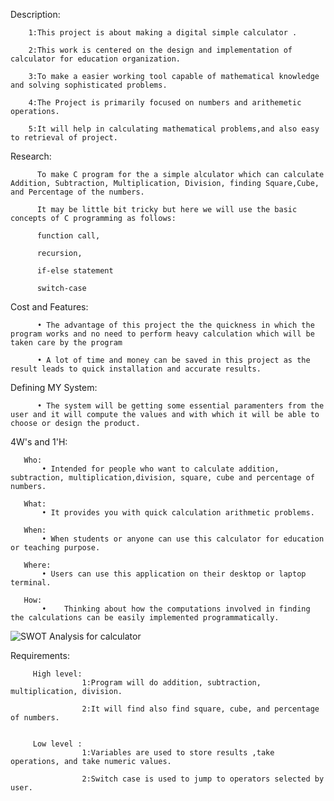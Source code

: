   Description:
          

        1:This project is about making a digital simple calculator .

        2:This work is centered on the design and implementation of calculator for education organization.

        3:To make a easier working tool capable of mathematical knowledge and solving sophisticated problems.

        4:The Project is primarily focused on numbers and arithemetic operations.

        5:It will help in calculating mathematical problems,and also easy to retrieval of project.



   Research:
           
  
          To make C program for the a simple alculator which can calculate Addition, Subtraction, Multiplication, Division, finding Square,Cube, and Percentage of the numbers.

          It may be little bit tricky but here we will use the basic concepts of C programming as follows:

          function call,

          recursion,

          if-else statement

          switch-case



Cost and Features:
  
          • The advantage of this project the the quickness in which the program works and no need to perform heavy calculation which will be taken care by the program

          • A lot of time and money can be saved in this project as the result leads to quick installation and accurate results.

 Defining MY System:
  
          • The system will be getting some essential paramenters from the user and it will compute the values and with which it will be able to choose or design the product.


   
  4W's and 1'H:
   
       Who:
           • Intended for people who want to calculate addition, subtraction, multiplication,division, square, cube and percentage of numbers.

       What:
           • It provides you with quick calculation arithmetic problems.

       When:
           • When students or anyone can use this calculator for education or teaching purpose.

       Where:
           • Users can use this application on their desktop or laptop terminal.
           
       How:
           •	Thinking about how the computations involved in finding the calculations can be easily implemented programmatically.

![SWOT Analysis for calculator](https://user-images.githubusercontent.com/63411785/153553140-4a2e1ce7-80ce-408d-811b-75b55c937174.jpg)


Requirements:


         High level:
                    1:Program will do addition, subtraction, multiplication, division.
                    
                    2:It will find also find square, cube, and percentage of numbers.
                    

         Low level :
                    1:Variables are used to store results ,take operations, and take numeric values.
                    
                    2:Switch case is used to jump to operators selected by user.
